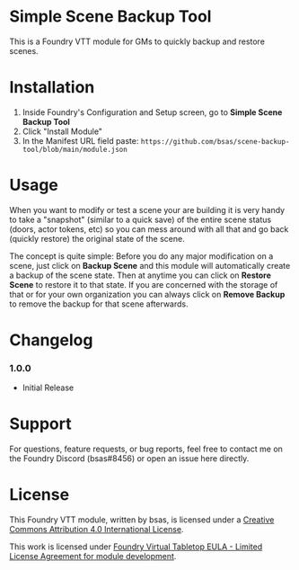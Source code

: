# Simple Scene Backup Tool
This is a Foundry VTT module for GMs to quickly backup and restore scenes.


# Installation
1. Inside Foundry's Configuration and Setup screen, go to **Simple Scene Backup Tool**
2. Click "Install Module"
3. In the Manifest URL field paste: `https://github.com/bsas/scene-backup-tool/blob/main/module.json`


# Usage

When you want to modify or test a scene your are building it is very handy to take a "snapshot" (similar to a quick save) of the entire scene status (doors, actor tokens, etc) so you can mess around with all that and go back (quickly restore) the original state of the scene.

The concept is quite simple: Before you do any major modification on a scene, just click on **Backup Scene** and this module will automatically create a backup of the scene state. Then at anytime you can click on **Restore Scene** to restore it to that state. If you are concerned with the storage of that or for your own organization you can always click on **Remove Backup** to remove the backup for that scene afterwards.

# Changelog
### 1.0.0
- Initial Release

# Support
For questions, feature requests, or bug reports, feel free to contact me on the Foundry Discord (bsas#8456) or open an issue here directly.

# License
This Foundry VTT module, written by bsas, is licensed under a [Creative Commons Attribution 4.0 International License](https://creativecommons.org/licenses/by/4.0/).

This work is licensed under [Foundry Virtual Tabletop EULA - Limited License Agreement for module development](https://foundryvtt.com/article/license/).